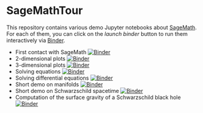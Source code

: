 # SageMathTour

This repository contains various demo Jupyter notebooks about
[SageMath](http://www.sagemath.org/). For each of them, you can click on
the *launch binder* button to run them interactively via [Binder](https://mybinder.org/).

- First contact with SageMath
[![Binder](https://mybinder.org/badge_logo.svg)](https://mybinder.org/v2/gh/egourgoulhon/SageMathTour/master?filepath=Notebooks%2Ffirst_contact.ipynb)
- 2-dimensional plots
[![Binder](https://mybinder.org/badge_logo.svg)](https://mybinder.org/v2/gh/egourgoulhon/SageMathTour/master?filepath=Notebooks%2Fplot_tour_2D.ipynb)
- 3-dimensional plots
[![Binder](https://mybinder.org/badge_logo.svg)](https://mybinder.org/v2/gh/egourgoulhon/SageMathTour/master?filepath=Notebooks%2Fplot_tour_3D.ipynb)
- Solving equations
[![Binder](https://mybinder.org/badge_logo.svg)](https://mybinder.org/v2/gh/egourgoulhon/SageMathTour/master?filepath=Notebooks%2Fsolve_tour.ipynb)
- Solving differential equations
[![Binder](https://mybinder.org/badge_logo.svg)](https://mybinder.org/v2/gh/egourgoulhon/SageMathTour/master?filepath=Notebooks%2Fdiff_solve_tour.ipynb)
- Short demo on manifolds
[![Binder](https://mybinder.org/badge_logo.svg)](https://mybinder.org/v2/gh/egourgoulhon/SageMathTour/master?filepath=Notebooks%2Fdemo_manifolds.ipynb)
- Short demo on Schwarzschild spacetime
[![Binder](https://mybinder.org/badge_logo.svg)](https://mybinder.org/v2/gh/egourgoulhon/SageMathTour/master?filepath=Notebooks%2Fdemo_Schwarzschild.ipynb)
- Computation of the surface gravity of a Schwarzschild black hole
[![Binder](https://mybinder.org/badge_logo.svg)](https://mybinder.org/v2/gh/egourgoulhon/SageMathTour/master?filepath=Notebooks%2Fsurface_gravity_Schwarz.ipynb)
